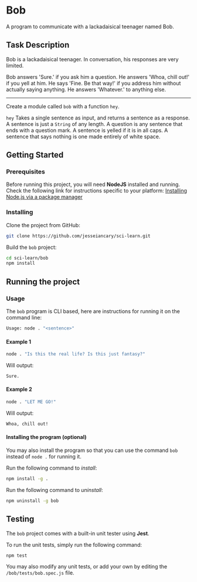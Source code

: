 
# Bob

A program to communicate with a lackadaisical teenager named Bob.

## Task Description

Bob is a lackadaisical teenager. In conversation, his responses are very limited.

Bob answers 'Sure.' if you ask him a question.
He answers 'Whoa, chill out!' if you yell at him.
He says 'Fine. Be that way!' if you address him without actually saying anything.
He answers 'Whatever.' to anything else.

----------

Create a module called  `bob`  with a function  `hey`.

`hey`  Takes a single sentence as input, and returns a sentence as a response.
A sentence is just a  `String`  of any length.
A question is any sentence that ends with a question mark.
A sentence is yelled if it is in all caps.
A sentence that says nothing is one made entirely of white space.

## Getting Started

### Prerequisites

Before running this project, you will need **NodeJS** installed and running. Check the following link for instructions specific to your platform:
[Installing Node.js via a package manager](https://nodejs.org/en/download/package-manager/)

### Installing

Clone the project from GitHub:
```bash
git clone https://github.com/jesseiancary/sci-learn.git
```

Build the `bob` project:
```bash
cd sci-learn/bob
npm install
```

## Running the project

### Usage

The `bob` program is CLI based, here are instructions for running it on the command line:
```bash
Usage: node . "<sentence>"
```

#### Example 1
```bash
node . "Is this the real life? Is this just fantasy?"
```
Will output:
```bash
Sure.
```

#### Example 2
```bash
node . "LET ME GO!"
```
Will output:
```bash
Whoa, chill out!
```

#### Installing the program (optional)
You may also install the program so that you can use the command `bob` instead of `node .` for running it.

Run the following command to *install*:
```bash
npm install -g .
```

Run the following command to *uninstall*:
```bash
npm uninstall -g bob
```

## Testing

The `bob` project comes with a built-in unit tester using **Jest**.

To run the unit tests, simply run the following command:
```bash
npm test
```

You may also modify any unit tests, or add your own by editing the `/bob/tests/bob.spec.js` file.